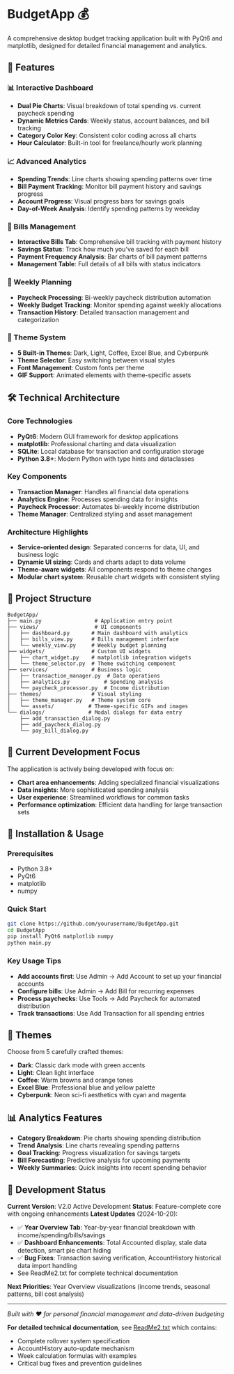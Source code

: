# BudgetApp 💰

A comprehensive desktop budget tracking application built with PyQt6 and matplotlib, designed for detailed financial management and analytics.

## 🚀 Features

### 📊 Interactive Dashboard
- **Dual Pie Charts**: Visual breakdown of total spending vs. current paycheck spending
- **Dynamic Metrics Cards**: Weekly status, account balances, and bill tracking
- **Category Color Key**: Consistent color coding across all charts
- **Hour Calculator**: Built-in tool for freelance/hourly work planning

### 📈 Advanced Analytics
- **Spending Trends**: Line charts showing spending patterns over time
- **Bill Payment Tracking**: Monitor bill payment history and savings progress
- **Account Progress**: Visual progress bars for savings goals
- **Day-of-Week Analysis**: Identify spending patterns by weekday

### 🧾 Bills Management
- **Interactive Bills Tab**: Comprehensive bill tracking with payment history
- **Savings Status**: Track how much you've saved for each bill
- **Payment Frequency Analysis**: Bar charts of bill payment patterns
- **Management Table**: Full details of all bills with status indicators

### 📅 Weekly Planning
- **Paycheck Processing**: Bi-weekly paycheck distribution automation
- **Weekly Budget Tracking**: Monitor spending against weekly allocations
- **Transaction History**: Detailed transaction management and categorization

### 🎨 Theme System
- **5 Built-in Themes**: Dark, Light, Coffee, Excel Blue, and Cyberpunk
- **Theme Selector**: Easy switching between visual styles
- **Font Management**: Custom fonts per theme
- **GIF Support**: Animated elements with theme-specific assets

## 🛠️ Technical Architecture

### Core Technologies
- **PyQt6**: Modern GUI framework for desktop applications
- **matplotlib**: Professional charting and data visualization
- **SQLite**: Local database for transaction and configuration storage
- **Python 3.8+**: Modern Python with type hints and dataclasses

### Key Components
- **Transaction Manager**: Handles all financial data operations
- **Analytics Engine**: Processes spending data for insights
- **Paycheck Processor**: Automates bi-weekly income distribution
- **Theme Manager**: Centralized styling and asset management

### Architecture Highlights
- **Service-oriented design**: Separated concerns for data, UI, and business logic
- **Dynamic UI sizing**: Cards and charts adapt to data volume
- **Theme-aware widgets**: All components respond to theme changes
- **Modular chart system**: Reusable chart widgets with consistent styling

## 📁 Project Structure

```
BudgetApp/
├── main.py                 # Application entry point
├── views/                  # UI components
│   ├── dashboard.py       # Main dashboard with analytics
│   ├── bills_view.py      # Bills management interface
│   └── weekly_view.py     # Weekly budget planning
├── widgets/               # Custom UI widgets
│   ├── chart_widget.py    # matplotlib integration widgets
│   └── theme_selector.py  # Theme switching component
├── services/              # Business logic
│   ├── transaction_manager.py  # Data operations
│   ├── analytics.py           # Spending analysis
│   └── paycheck_processor.py  # Income distribution
├── themes/                # Visual styling
│   ├── theme_manager.py   # Theme system core
│   └── assets/           # Theme-specific GIFs and images
└── dialogs/              # Modal dialogs for data entry
    ├── add_transaction_dialog.py
    ├── add_paycheck_dialog.py
    └── pay_bill_dialog.py
```

## 🎯 Current Development Focus

The application is actively being developed with focus on:
- **Chart area enhancements**: Adding specialized financial visualizations
- **Data insights**: More sophisticated spending analysis
- **User experience**: Streamlined workflows for common tasks
- **Performance optimization**: Efficient data handling for large transaction sets

## 🔧 Installation & Usage

### Prerequisites
- Python 3.8+
- PyQt6
- matplotlib
- numpy

### Quick Start
```bash
git clone https://github.com/yourusername/BudgetApp.git
cd BudgetApp
pip install PyQt6 matplotlib numpy
python main.py
```

### Key Usage Tips
- **Add accounts first**: Use Admin → Add Account to set up your financial accounts
- **Configure bills**: Use Admin → Add Bill for recurring expenses
- **Process paychecks**: Use Tools → Add Paycheck for automated distribution
- **Track transactions**: Use Add Transaction for all spending entries

## 🎨 Themes

Choose from 5 carefully crafted themes:
- **Dark**: Classic dark mode with green accents
- **Light**: Clean light interface 
- **Coffee**: Warm browns and orange tones
- **Excel Blue**: Professional blue and yellow palette
- **Cyberpunk**: Neon sci-fi aesthetics with cyan and magenta

## 📊 Analytics Features

- **Category Breakdown**: Pie charts showing spending distribution
- **Trend Analysis**: Line charts revealing spending patterns
- **Goal Tracking**: Progress visualization for savings targets
- **Bill Forecasting**: Predictive analysis for upcoming payments
- **Weekly Summaries**: Quick insights into recent spending behavior

## 🚧 Development Status

**Current Version**: V2.0 Active Development
**Status**: Feature-complete core with ongoing enhancements
**Latest Updates** (2024-10-20):
- ✅ **Year Overview Tab**: Year-by-year financial breakdown with income/spending/bills/savings
- ✅ **Dashboard Enhancements**: Total Accounted display, stale data detection, smart pie chart hiding
- ✅ **Bug Fixes**: Transaction saving verification, AccountHistory historical data import handling
- See ReadMe2.txt for complete technical documentation

**Next Priorities**: Year Overview visualizations (income trends, seasonal patterns, bill cost analysis)

---

*Built with ❤️ for personal financial management and data-driven budgeting*

**For detailed technical documentation**, see [ReadMe2.txt](ReadMe2.txt) which contains:
- Complete rollover system specification
- AccountHistory auto-update mechanism
- Week calculation formulas with examples
- Critical bug fixes and prevention guidelines

